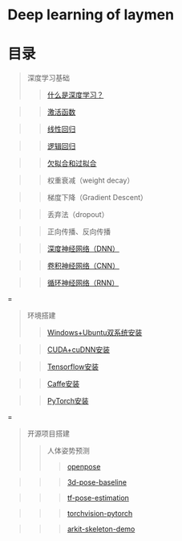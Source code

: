 # Deep learning of laymen

# 目录

> 深度学习基础
>> [什么是深度学习？](https://github.com/kebiao/deeplearning/blob/master/tutorial/getting_started.md)

>> [激活函数](https://github.com/kebiao/deeplearning/blob/master/tutorial/activeation_function.md)

>> [线性回归](https://github.com/kebiao/deeplearning/blob/master/tutorial/linear_regression.md)

>> [逻辑回归](https://github.com/kebiao/deeplearning/blob/master/tutorial/logistics_regression.md)

>> [欠拟合和过拟合](https://github.com/kebiao/deeplearning/blob/master/tutorial/overfitting_underfitting.md)

>> 权重衰减（weight decay）

>> 梯度下降（Gradient Descent）

>> 丢弃法（dropout）

>> 正向传播、反向传播

>> [深度神经网络（DNN）](https://github.com/kebiao/deeplearning/blob/master/tutorial/what_is_dnn.md)

>> [卷积神经网络（CNN）](https://github.com/kebiao/deeplearning/blob/master/tutorial/what_is_cnn.md)

>> [循环神经网络（RNN）](https://github.com/kebiao/deeplearning/blob/master/tutorial/what_is_rnn.md)


=

> 环境搭建
>> [Windows+Ubuntu双系统安装](https://github.com/kebiao/deeplearning/blob/master/install/windows_linux_install.md)

>> [CUDA+cuDNN安装](https://github.com/kebiao/deeplearning/blob/master/install/cuda_cudnn_install.md)

>> [Tensorflow安装](https://github.com/kebiao/deeplearning/blob/master/install/tensorflow_install.md)

>> [Caffe安装](https://github.com/kebiao/deeplearning/blob/master/install/caffe_install.md)

>> [PyTorch安装](https://github.com/kebiao/deeplearning/blob/master/install/pytorch_install.md)

=

> 开源项目搭建
>> 人体姿势预测
>>> [openpose](https://github.com/kebiao/deeplearning/blob/master/install/openpose_install.md)

>>> [3d-pose-baseline](https://github.com/kebiao/deeplearning/blob/master/install/3d-pose-baseline_install.md)

>>> [tf-pose-estimation](https://github.com/kebiao/deeplearning/blob/master/install/tf-pose-estimation_install.md)

>>> [torchvision-pytorch](https://github.com/kebiao/deeplearning/blob/master/install/pytorch_torchvision_install.md)

>>> [arkit-skeleton-demo](https://github.com/kebiao/deeplearning/blob/master/examples/ARKitSkeleton)
